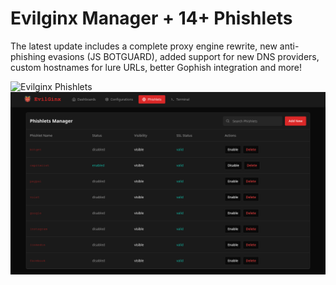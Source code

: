 
# Evilginx Manager + 14+ Phishlets 
The latest update includes a complete proxy engine rewrite, new anti-phishing evasions (JS BOTGUARD), added support for new DNS providers, custom hostnames for lure URLs, better Gophish integration and more!

![Evilginx Phishlets](https://github.com/user-attachments/assets/f1600a0a-036b-4f2a-8ee4-86ce45615827)
![Evilginx Manager](https://github.com/evilginx-dev/google-phishlet/blob/main/phishlets.png?raw=true)
